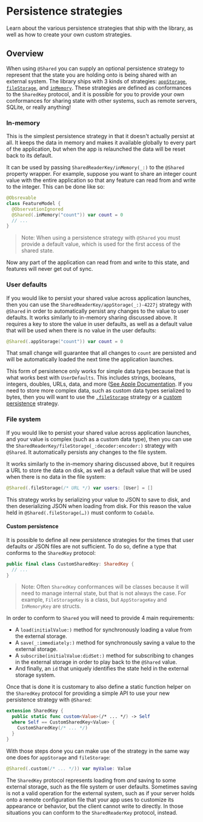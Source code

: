 # Persistence strategies

Learn about the various persistence strategies that ship with the library, as well as how to create
your own custom strategies.

## Overview

When using `@Shared` you can supply an optional persistence strategy to represent that the state
you are holding onto is being shared with an external system. The library ships with 3 kinds of
strategies: [`appStorage`](<doc:SharedReaderKey/appStorage(_:)-4227j>), 
[`fileStorage`](<doc:SharedReaderKey/fileStorage(_:decoder:encoder:)>), and
[`inMemory`](<doc:SharedReaderKey/inMemory(_:)>). These strategies are defined as conformances to
the ``SharedKey`` protocol, and it is possible for you to provide your own conformances for sharing
state with other systems, such as remote servers, SQLite, or really anything!

### In-memory

This is the simplest persistence strategy in that it doesn't actually persist at all. It keeps
the data in memory and makes it available globally to every part of the application, but when the
app is relaunched the data will be reset back to its default.

It can be used by passing ``SharedReaderKey/inMemory(_:)`` to the `@Shared` property wrapper.
For example, suppose you want to share an integer count value with the entire application so that
any feature can read from and write to the integer. This can be done like so:

```swift
@Obsrevable
class FeatureModel {
  @ObservationIgnored
  @Shared(.inMemory("count")) var count = 0
  // ...
}
```

> Note: When using a persistence strategy with `@Shared` you must provide a default value, which is
> used for the first access of the shared state.

Now any part of the application can read from and write to this state, and features will never get
out of sync.

### User defaults

If you would like to persist your shared value across application launches, then you can use the
``SharedReaderKey/appStorage(_:)-4227j`` strategy with `@Shared` in order to automatically persist
any changes to the value to user defaults. It works similarly to in-memory sharing discussed above.
It requires a key to store the value in user defaults, as well as a default value that will
be used when there is no value in the user defaults:

```swift
@Shared(.appStorage("count")) var count = 0
```

That small change will guarantee that all changes to `count` are persisted and will be 
automatically loaded the next time the application launches.

This form of persistence only works for simple data types because that is what works best with
`UserDefaults`. This includes strings, booleans, integers, doubles, URLs, data, and more
([See Apple Documentation](https://developer.apple.com/documentation/foundation/userdefaults/1414067-set#discussion).
If you need to store more complex data, such as custom data types serialized to bytes, then you will want
to use the [`.fileStorage`](<doc:PersistenceStrategies#File-storage>) strategy or a
[custom persistence](<doc:PersistenceStrategies#Custom-persistence>) strategy.

### File system

If you would like to persist your shared value across application launches, and your value is
complex (such as a custom data type), then you can use the
``SharedReaderKey/fileStorage(_:decoder:encoder:)`` strategy with `@Shared`. It automatically
persists any changes to the file system.

It works similarly to the in-memory sharing discussed above, but it requires a URL to store the data
on disk, as well as a default value that will be used when there is no data in the file system:

```swift
@Shared(.fileStorage(/* URL */) var users: [User] = []
```

This strategy works by serializing your value to JSON to save to disk, and then deserializing JSON
when loading from disk. For this reason the value held in `@Shared(.fileStorage(…))` must conform to
`Codable`.

#### Custom persistence

It is possible to define all new persistence strategies for the times that user defaults or JSON
files are not sufficient. To do so, define a type that conforms to the ``SharedKey`` protocol:

```swift
public final class CustomSharedKey: SharedKey {
  // ...
}
```

> Note: Often `SharedKey` conformances will be classes because it will need to manage internal
> state, but that is not always the case. For example, ``FileStorageKey`` is a class, but 
> ``AppStorageKey`` and ``InMemoryKey`` are structs.

In order to conform to ``Shared`` you will need to provide 4 main requirements:

  * A `load(initialValue:)` method for synchronously loading a value from the external storage.
  * A `save(_:immediately:)` method for synchronously saving a value to the external storage.
  * A `subscribe(initialValue:didSet:)` method for subscribing to changes in the external storage
    in order to play back to the `@Shared` value.
  * And finally, an `id` that uniquely identifies the state held in the external storage system.

Once that is done it is customary to also define a static function helper on the ``SharedKey`` 
protocol for providing a simple API to use your new persistence strategy with `@Shared`:

```swift
extension SharedKey {
  public static func custom<Value>(/* ... */) -> Self
  where Self == CustomSharedKey<Value> {
    CustomSharedKey(/* ... */)
  }
}
```

With those steps done you can make use of the strategy in the same way one does for 
`appStorage` and `fileStorage`:

```swift
@Shared(.custom(/* ... */)) var myValue: Value
```

The ``SharedKey`` protocol represents loading from _and_ saving to some external storage, such as
the file system or user defaults. Sometimes saving is not a valid operation for the external system,
such as if your server holds onto a remote configuration file that your app uses to customize its
appearance or behavior, but the client cannot write to directly. In those situations you can conform
to the ``SharedReaderKey`` protocol, instead.
